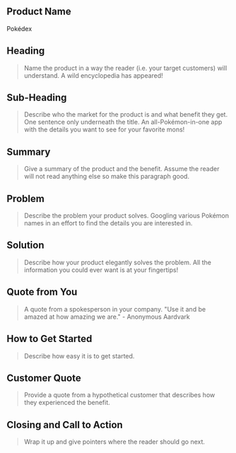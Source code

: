 ## Product Name ##
  Pokédex
## Heading ##
 > Name the product in a way the reader (i.e. your target customers) will understand.
  A wild encyclopedia has appeared!
## Sub-Heading ##
 > Describe who the market for the product is and what benefit they get. One sentence only underneath the title.
  An all-Pokémon-in-one app with the details you want to see for your favorite mons!
## Summary ##
 > Give a summary of the product and the benefit. Assume the reader will not read anything else so make this paragraph good.

## Problem ##
 > Describe the problem your product solves.
  Googling various Pokémon names in an effort to find the details you are interested in.
## Solution ##
 > Describe how your product elegantly solves the problem.
  All the information you could ever want is at your fingertips!
## Quote from You ##
 > A quote from a spokesperson in your company.
  "Use it and be amazed at how amazing we are." - Anonymous Aardvark
## How to Get Started ##
 > Describe how easy it is to get started.

## Customer Quote ##
 > Provide a quote from a hypothetical customer that describes how they experienced the benefit.

## Closing and Call to Action ##
 > Wrap it up and give pointers where the reader should go next.
